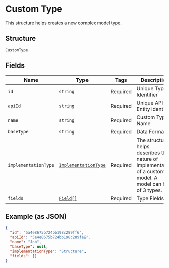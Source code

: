 
# Custom Type

This structure helps creates a new complex model type.

## Structure

`CustomType`

## Fields

| Name | Type | Tags | Description |
|  --- | --- | --- | --- |
| `id` | `string` | Required | Unique Type Identifier |
| `apiId` | `string` | Required | Unique  API Entity identifier |
| `name` | `string` | Required | Custom Type Name |
| `baseType` | `string` | Required | Data Format |
| `implementationType` | [`ImplementationType`](/doc/models/implementation-type.md) | Required | The structure helps describes the nature of implementation of a  custom model. A model can be of 3 types. |
| `fields` | [`Field[]`](/doc/models/field.md) | Required | Type Fields |

## Example (as JSON)

```json
{
  "id": "5a4e8675b724bb198c289ff6",
  "apiId": "5a4e8675b724bb198c289fe9",
  "name": "Job",
  "baseType": null,
  "implementationType": "Structure",
  "fields": []
}
```

